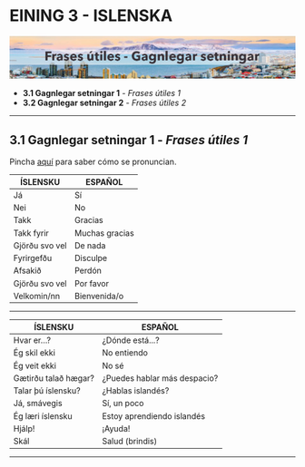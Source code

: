 # EINING 3 - ISLENSKA
![Verkefni](img/frases_utiles.jpg)


-  **3.1 Gagnlegar setningar 1** - *Frases útiles 1*
-  **3.2 Gagnlegar setningar 2** - *Frases útiles 2*

---------------------

## 3.1 Gagnlegar setningar 1 - *Frases útiles 1*
Pincha [aquí](http://www.como-se-dice.com/aprender-islandes/) para saber cómo se pronuncian.

| ÍSLENSKU         | ESPAÑOL         |
|------------------|-----------------|
| Já               | Sí              |
| Nei              | No              |
| Takk             | Gracias         |
| Takk fyrir       | Muchas gracias  |
| Gjörðu svo vel   | De nada         |
| Fyrirgefðu       | Disculpe        |
| Afsakið          | Perdón          |
| Gjörðu svo vel   | Por favor       |
| Velkomin/nn      | Bienvenida/o    |

---------------------------------------


| ÍSLENSKU                    | ESPAÑOL                       |
|-----------------------------|-------------------------------|
| Hvar er…?                   | ¿Dónde está...?               |
| Ég skil ekki                | No entiendo                   |
| Ég veit ekki                | No sé                         |
| Gætirðu talað hægar?        | ¿Puedes hablar más despacio?  |
| Talar þú íslensku?          | ¿Hablas islandés?             |
| Já, smávegis                | Sí, un poco                   |
| Ég læri íslensku            | Estoy aprendiendo islandés    |
| Hjálp!                      | ¡Ayuda!                       |
| Skál                        | Salud (brindis)               |
----------------------------------------------------------------